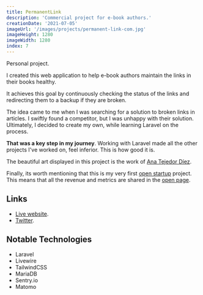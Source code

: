 ```yaml
---
title: PermanentLink
description: 'Commercial project for e-book authors.'
creationDate: '2021-07-05'
imageUrl: '/images/projects/permanent-link-com.jpg'
imageHeight: 1280
imageWidth: 1280
index: 7
---
```


Personal project.

I created this web application to help e-book authors maintain the links in their books healthy.

It achieves this goal by continuously checking the status of the links and redirecting them to a backup if they are broken.

The idea came to me when I was searching for a solution to broken links in articles.
I swiftly found a competitor, but I was unhappy with their solution. 
Ultimately, I decided to create my own, while learning Laravel on the process.

**That was a key step in my journey**. Working with Laravel made all the other projects I've worked on, feel inferior. This is how good it is.

The beautiful art displayed in this project is the work of [Ana Tejedor Díez](https://anatejedordiez.com/).

Finally, its worth mentioning that this is my very first [open startup](https://openstartup.tm/) project.
This means that all the revenue and metrics are shared in the [open page](https://permanent-link.com/open).

## Links

- [Live website](https://permanent-link.com).
- [Twitter](https://twitter.com/Constant_Link).

## Notable Technologies

- Laravel
- Livewire
- TailwindCSS
- MariaDB
- Sentry.io
- Matomo
